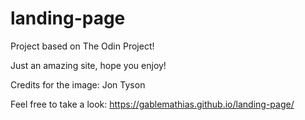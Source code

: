 # landing-page

Project based on The Odin Project!

Just an amazing site, hope you enjoy!

Credits for the image:  Jon Tyson

Feel free to take a look: https://gablemathias.github.io/landing-page/